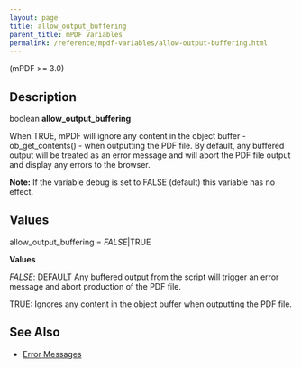 ```yaml
---
layout: page
title: allow_output_buffering
parent_title: mPDF Variables
permalink: /reference/mpdf-variables/allow-output-buffering.html
---
```


<div id="bpmbook" class="bpmbook" style="direction:ltr;">
<div class="topic_user_field">
<div id="U0">
<p>(mPDF &gt;= 3.0)</p>
<h2>Description</h2>

<div class="alert alert-info" role="alert">boolean <b>allow_output_buffering</b></div>
<p>When <span class="smallblock">TRUE</span>, mPDF will ignore any content in the object buffer - ob_get_contents() - when outputting the PDF file. By default, any buffered output will be treated as an error message and will abort the PDF file output and display any errors to the browser.</p>

<div class="alert alert-info" role="alert"><b>Note:</b> If the variable <span class="parameter">debug</span> is set to <span class="smallblock">FALSE</span> (default) this variable has no effect.</div>
<h2>Values</h2>
<p class="manual_param_dt"><span class="parameter">allow_output_buffering</span> = <i><span class="smallblock">FALSE</span></i>|<span class="smallblock">TRUE</span></p>
<p class="manual_param_dd"><b>Values</b>

<i><span class="smallblock">FALSE</span></i>: <span class="smallblock">DEFAULT</span> Any buffered output from the script will trigger an error message and abort production of the PDF file.

<span class="smallblock">TRUE</span>: Ignores any content in the object buffer when outputting the PDF file.</p>
<h2>See Also</h2>
<ul>
<li class="manual_boxlist"><a href="/troubleshooting/error-messages.html">Error Messages</a> 

</li>
</ul>
<p>&nbsp;</p>
<p>&nbsp;</p>
</div>
</div>


